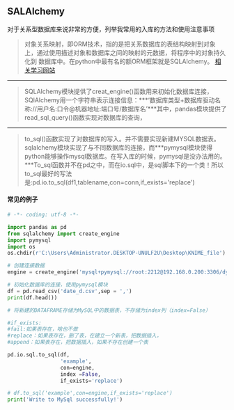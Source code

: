 ## SALAlchemy
对于关系型数据库来说非常的方便，列举我常用的入库的方法和使用注意事项

> 对象关系映射，即ORM技术，指的是把关系数据库的表结构映射到对象上，通过使用描述对象和数据库之间的映射的元数据，将程序中的对象持久化到
数据库中。在python中最有名的额ORM框架就是SQLAlchemy。
[相关学习网站](https://www.cnblogs.com/fuqia/p/8996033.html)
*******************************************
>SQLAlchemy模块提供了creat_engine()函数用来初始化数据库连接，SQlAlchemy用一个字符串表示连接信息：***‘数据库类型+数据库驱动名称://用户名:口令@机器地址:端口号/数据库名’***其中，pandas模块提供了read_sql_query()函数实现对数据库的查询，

*****************************
>to_sql()函数实现了对数据库的写入。并不需要实现新建MYSQL数据表。sqlalchemy模块实现了与不同数据库的连接，而***pymysql模块使得python能够操作mysql数据库。在写入库的时候，pymysql是没办法用的。***To_sql函数并不在pd之中，而在io.sql中，是sql脚本下的一个类！所以to_sql最好的写法是:pd.io.to_sql(df1,tablename,con=conn,if_exists='replace')


#### 常见的例子
```python 
# -*- coding: utf-8 -*-

import pandas as pd
from sqlalchemy import create_engine
import pymysql
import os
os.chdir(r'C:\Users\Administrator.DESKTOP-UNULF2U\Desktop\KNIME_file')

# 创建连接数据
engine = create_engine('mysql+pymysql://root:2212@192.168.0.200:3306/dy')

# 初始化数据库的连接，使用pymysql模块
df = pd.read_csv('date_d.csv',sep = ',')
print(df.head())

# 将新建的DATAFRAME存储为MySQL中的数据表，不存储为index列（index=False）

#if_exists:
#fail:如果表存在，啥也不做
#replace：如果表存在，删了表，在建立一个新表，把数据插入，
#append：如果表存在，把数据插入，如果不存在创建一个表

pd.io.sql.to_sql(df,
                 'example',
                 con=engine,
                 index =False,
                 if_exists='replace')

# df.to_sql('example',con=engine,if_exists='replace')
print('Write to MySql successfully!')
```
